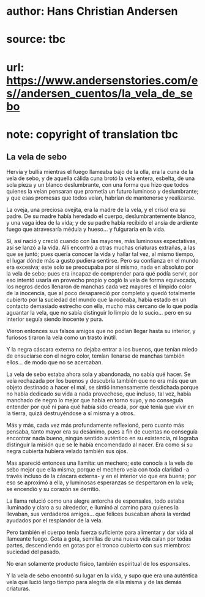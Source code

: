 # author: Hans Christian Andersen
# source: tbc
# url: https://www.andersenstories.com/es//andersen_cuentos/la_vela_de_sebo
# note: copyright of translation tbc

## La vela de sebo 

Hervía y bullía mientras el fuego llameaba bajo de la olla, era la cuna
de la vela de sebo, y de aquella cálida cuna brotó la vela entera,
esbelta, de una sola pieza y un blanco deslumbrante, con una forma que
hizo que todos quienes la veían pensaran que prometía un futuro luminoso
y deslumbrante; y que esas promesas que todos veían, habrían de
mantenerse y realizarse.

La oveja, una preciosa ovejita, era la madre de la vela, y el crisol era
su padre. De su madre había heredado el cuerpo, deslumbrantemente
blanco, y una vaga idea de la vida; y de su padre había recibido el
ansia de ardiente fuego que atravesaría médula y hueso... y fulguraría
en la vida.

Sí, así nació y creció cuando con las mayores, más luminosas
expectativas, así se lanzó a la vida. Allí encontró a otras muchas
criaturas extrañas, a las que se juntó; pues quería conocer la vida y
hallar tal vez, al mismo tiempo, el lugar dónde más a gusto pudiera
sentirse. Pero su confianza en el mundo era excesiva; este solo se
preocupaba por sí mismo, nada en absoluto por la vela de sebo; pues era
incapaz de comprender para qué podía servir, por eso intentó usarla en
provecho propio y cogió la vela de forma equivocada, los negros dedos
llenaron de manchas cada vez mayores el límpido color de la inocencia,
que al poco desapareció por completo y quedó totalmente cubierto por la
suciedad del mundo que la rodeaba, había estado en un contacto demasiado
estrecho con ella, mucho más cercano de lo que podía aguantar la vela,
que no sabía distinguir lo limpio de lo sucio... pero en su interior
seguía siendo inocente y pura.

Vieron entonces sus falsos amigos que no podían llegar hasta su
interior, y furiosos tiraron la vela como un trasto inútil.

Y la negra cáscara externa no dejaba entrar a los buenos, que tenían
miedo de ensuciarse con el negro color, temían llenarse de manchas
también ellos... de modo que no se acercaban.

La vela de sebo estaba ahora sola y abandonada, no sabía qué hacer. Se
veía rechazada por los buenos y descubría también que no era más que un
objeto destinado a hacer el mal, se sintió inmensamente desdichada
porque no había dedicado su vida a nada provechoso, que incluso, tal
vez, había manchado de negro lo mejor que había en torno suyo, y no
conseguía entender por qué ni para qué había sido creada, por qué tenía
que vivir en la tierra, quizá destruyéndose a sí misma y a otros.

Más y más, cada vez más profundamente reflexionó, pero cuanto más
pensaba, tanto mayor era su desánimo, pues a fin de cuentas no conseguía
encontrar nada bueno, ningún sentido auténtico en su existencia, ni
lograba distinguir la misión que se le había encomendado al nacer. Era
como si su negra cubierta hubiera velado también sus ojos.

Mas apareció entonces una llamita: un mechero; este conocía a la vela de
sebo mejor que ella misma; porque el mechero veía con toda claridad -a
través incluso de la cáscara externa- y en el interior vio que era
buena; por eso se aproximó a ella, y luminosas esperanzas se despertaron
en la vela; se encendió y su corazón se derritió.

La llama relució como una alegre antorcha de esponsales, todo estaba
iluminado y claro a su alrededor, e iluminó al camino para quienes la
llevaban, sus verdaderos amigos... que felices buscaban ahora la verdad
ayudados por el resplandor de la vela.

Pero también el cuerpo tenía fuerza suficiente para alimentar y dar vida
al llameante fuego. Gota a gota, semillas de una nueva vida caían por
todas partes, descendiendo en gotas por el tronco cubierto con sus
miembros: suciedad del pasado.

No eran solamente producto físico, también espiritual de los esponsales.

Y la vela de sebo encontró su lugar en la vida, y supo que era una
auténtica vela que lució largo tiempo para alegría de ella misma y de
las demás criaturas.
